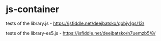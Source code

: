 # js-container

tests of the library.js - https://jsfiddle.net/deejbatsko/qobjy1gs/13/

tests of the library-es5.js - https://jsfiddle.net/deejbatsko/n7uemzb5/8/
